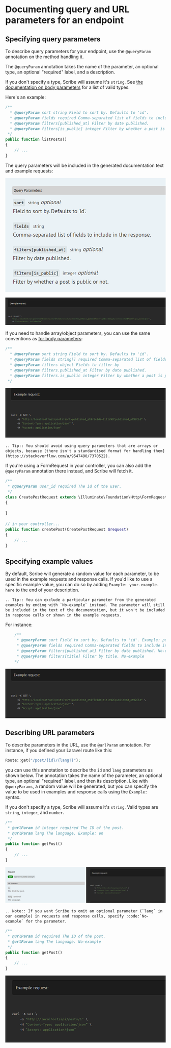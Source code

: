 # Documenting query and URL parameters for an endpoint

## Specifying query parameters
To describe query parameters for your endpoint, use the `@queryParam` annotation on the method handling it.

The `@queryParam` annotation takes the name of the parameter, an optional type, an optional "required" label, and a description.

If you don't specify a type, Scribe will assume it's `string`. See [the documentation on body parameters](./documenting-endpoint-body-parameters.html) for a list of valid types.

Here's an example:

```php
/**
  * @queryParam sort string Field to sort by. Defaults to 'id'.
  * @queryParam fields required Comma-separated list of fields to include in the response. Example: title,published_at,is_public
  * @queryParam filters[published_at] Filter by date published.
  * @queryParam filters[is_public] integer Filter by whether a post is public or not. Example: 1
 */
public function listPosts()
{
    // ...
}
```

The query parameters will be included in the generated documentation text and example requests:

![](../images/endpoint-queryparams-1.png)

![](../images/endpoint-queryparams-2.png)


If you need to handle array/object parameters, you can use the same conventions as [for body parameters](./documenting-endpoint-body-parameters.html#handling-array-and-object-parameters):

```php
/**
  * @queryParam sort string Field to sort by. Defaults to 'id'.
  * @queryParam fields string[] required Comma-separated list of fields to include in the response. Example: title,published_at,is_public
  * @queryParam filters object Fields to filter by
  * @queryParam filters.published_at Filter by date published.
  * @queryParam filters.is_public integer Filter by whether a post is public or not. Example: 1
 */
```

![](../images/endpoint-queryparams-4.png)

```eval_rst
.. Tip:: You should avoid using query parameters that are arrays or objects, because [there isn't a standardised format for handling them](https://stackoverflow.com/a/9547490/7370522).
```

If you're using a FormRequest in your controller, you can also add the `@queryParam` annotation there instead, and Scribe will fetch it.

```php
/**
 * @queryParam user_id required The id of the user.
 */
class CreatePostRequest extends \Illuminate\Foundation\Http\FormRequest
{

}

// in your controller...
public function createPost(CreatePostRequest $request)
{
    // ...
}
```

## Specifying example values
By default, Scribe will generate a random value for each parameter, to be used in the example requests and response calls. If you'd like to use a specific example value, you can do so by adding `Example: your-example-here` to the end of your description.

```eval_rst
.. Tip:: You can exclude a particular parameter from the generated examples by ending with `No-example` instead. The parameter will still be included in the text of the documentation, but it won't be included in response calls or shown in the example requests.
```

For instance:

```php
    /**
     * @queryParam sort Field to sort by. Defaults to 'id'. Example: published_at
     * @queryParam fields required Comma-separated fields to include in the response. Example: title,published_at,id
     * @queryParam filters[published_at] Filter by date published. No-example
     * @queryParam filters[title] Filter by title. No-example
    */
```

![](../images/endpoint-queryparams-4.png)

## Describing URL parameters
To describe parameters in the URL, use the `@urlParam` annotation. For instance, if you defined your Laravel route like this:

```php
Route::get("/post/{id}/{lang?}");
```

you can use this annotation to describe the `id` and `lang` parameters as shown below. The annotation takes the name of the parameter, an optional type, an optional "required" label, and then its description. Like with `@queryParams`, a random value will be generated, but you can specify the value to be used in examples and response calls using the `Example: ` syntax.

If you don't specify a type, Scribe will assume it's `string`. Valid types are `string`, `integer`, and `number`.

```php
/**
 * @urlParam id integer required The ID of the post.
 * @urlParam lang The language. Example: en
 */
public function getPost()
{
    // ...
}
```

![](../images/endpoint-urlparams-1.png)

```eval_rst
.. Note:: If you want Scribe to omit an optional parameter (`lang` in our example) in requests and response calls, specify :code:`No-example` for the parameter.
```

```php
/**
 * @urlParam id required The ID of the post.
 * @urlParam lang The language. No-example
 */
public function getPost()
{
    // ...
}
```

![](../images/endpoint-urlparams-2.png)
